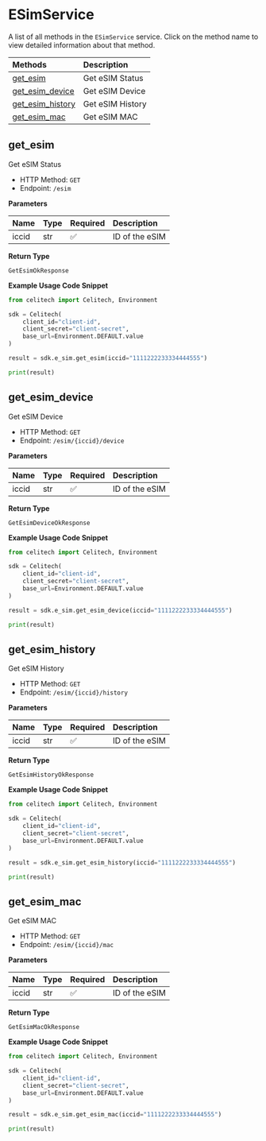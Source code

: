 # ESimService

A list of all methods in the `ESimService` service. Click on the method name to view detailed information about that method.

| Methods                               | Description      |
| :------------------------------------ | :--------------- |
| [get_esim](#get_esim)                 | Get eSIM Status  |
| [get_esim_device](#get_esim_device)   | Get eSIM Device  |
| [get_esim_history](#get_esim_history) | Get eSIM History |
| [get_esim_mac](#get_esim_mac)         | Get eSIM MAC     |

## get_esim

Get eSIM Status

- HTTP Method: `GET`
- Endpoint: `/esim`

**Parameters**

| Name  | Type | Required | Description    |
| :---- | :--- | :------- | :------------- |
| iccid | str  | ✅       | ID of the eSIM |

**Return Type**

`GetEsimOkResponse`

**Example Usage Code Snippet**

```python
from celitech import Celitech, Environment

sdk = Celitech(
    client_id="client-id",
    client_secret="client-secret",
    base_url=Environment.DEFAULT.value
)

result = sdk.e_sim.get_esim(iccid="1111222233334444555")

print(result)
```

## get_esim_device

Get eSIM Device

- HTTP Method: `GET`
- Endpoint: `/esim/{iccid}/device`

**Parameters**

| Name  | Type | Required | Description    |
| :---- | :--- | :------- | :------------- |
| iccid | str  | ✅       | ID of the eSIM |

**Return Type**

`GetEsimDeviceOkResponse`

**Example Usage Code Snippet**

```python
from celitech import Celitech, Environment

sdk = Celitech(
    client_id="client-id",
    client_secret="client-secret",
    base_url=Environment.DEFAULT.value
)

result = sdk.e_sim.get_esim_device(iccid="1111222233334444555")

print(result)
```

## get_esim_history

Get eSIM History

- HTTP Method: `GET`
- Endpoint: `/esim/{iccid}/history`

**Parameters**

| Name  | Type | Required | Description    |
| :---- | :--- | :------- | :------------- |
| iccid | str  | ✅       | ID of the eSIM |

**Return Type**

`GetEsimHistoryOkResponse`

**Example Usage Code Snippet**

```python
from celitech import Celitech, Environment

sdk = Celitech(
    client_id="client-id",
    client_secret="client-secret",
    base_url=Environment.DEFAULT.value
)

result = sdk.e_sim.get_esim_history(iccid="1111222233334444555")

print(result)
```

## get_esim_mac

Get eSIM MAC

- HTTP Method: `GET`
- Endpoint: `/esim/{iccid}/mac`

**Parameters**

| Name  | Type | Required | Description    |
| :---- | :--- | :------- | :------------- |
| iccid | str  | ✅       | ID of the eSIM |

**Return Type**

`GetEsimMacOkResponse`

**Example Usage Code Snippet**

```python
from celitech import Celitech, Environment

sdk = Celitech(
    client_id="client-id",
    client_secret="client-secret",
    base_url=Environment.DEFAULT.value
)

result = sdk.e_sim.get_esim_mac(iccid="1111222233334444555")

print(result)
```
